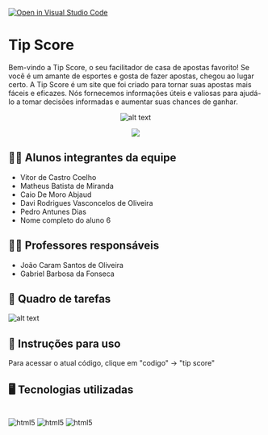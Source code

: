 [![Open in Visual Studio Code](https://classroom.github.com/assets/open-in-vscode-c66648af7eb3fe8bc4f294546bfd86ef473780cde1dea487d3c4ff354943c9ae.svg)](https://classroom.github.com/online_ide?assignment_repo_id=10715320&assignment_repo_type=AssignmentRepo)
# Tip Score
Bem-vindo a Tip Score, o seu facilitador de casa de apostas favorito! Se você é um amante de esportes e gosta de fazer apostas, chegou ao lugar certo. A Tip Score é um site que foi criado para tornar suas apostas mais fáceis e eficazes. Nós fornecemos informações úteis e valiosas para ajudá-lo a tomar decisões informadas e aumentar suas chances de ganhar.

<div align="center">

![alt text](https://i.imgur.com/sF4dZOZ.png)
 
</div>

<p align="center">
<img src="http://img.shields.io/static/v1?label=STATUS&message=EM%20DESENVOLVIMENTO&color=GREEN&style=for-the-badge"/>
</p>

## 👨‍💻 Alunos integrantes da equipe

* Vitor de Castro Coelho
* Matheus Batista de Miranda
* Caio De Moro Abjaud
* Davi Rodrigues Vasconcelos de Oliveira
* Pedro Antunes Dias
* Nome completo do aluno 6

## 👨‍🏫 Professores responsáveis

* João Caram Santos de Oliveira
* Gabriel Barbosa da Fonseca

## 📝 Quadro de tarefas
![alt text](https://i.imgur.com/Avx7L9D.png)

## 🧵 Instruções para uso
Para acessar o atual código, clique em "codigo" -> "tip score"

## 🖥 Tecnologias utilizadas
<div style = "display: inline_block"><br/>
 <img align ="center" alt="html5" src="https://img.shields.io/badge/HTML5-E34F26?style=for-the-badge&logo=html5&logoColor=white">
<img align ="center" alt="html5" src="https://img.shields.io/badge/CSS3-1572B6?style=for-the-badge&logo=css3&logoColor=white">
<img align ="center" alt="html5" src="https://img.shields.io/badge/JavaScript-F7DF1E?style=for-the-badge&logo=javascript&logoColor=black">
